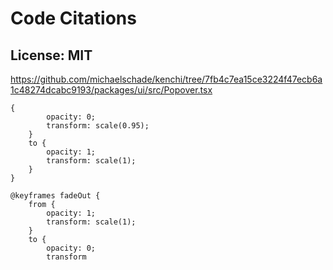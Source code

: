 # Code Citations

## License: MIT
https://github.com/michaelschade/kenchi/tree/7fb4c7ea15ce3224f47ecb6a1c48274dcabc9193/packages/ui/src/Popover.tsx

```
{
        opacity: 0;
        transform: scale(0.95);
    }
    to {
        opacity: 1;
        transform: scale(1);
    }
}

@keyframes fadeOut {
    from {
        opacity: 1;
        transform: scale(1);
    }
    to {
        opacity: 0;
        transform
```

